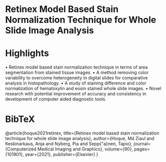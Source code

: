 # Retinex Model Based Stain Normalization Technique for Whole Slide Image Analysis

# Highlights
• Retinex model based stain normalization technique in terms of area segmentation from stained tissue images.
• A method removing color variability to overcome heterogeneity in digital slides for comparative analysis in histopathology.
• A study of staining difference and color normalization of hematoxylin and eosin stained whole slide images.
• Novel research with potential improvement of accuracy and consistency in development of computer aided diagnostic tools.


# BibTeX

@article{hoque2021retinex,
  title={Retinex model based stain normalization technique for whole slide image analysis},
  author={Hoque, Md Ziaul and Keskinarkaus, Anja and Nyberg, Pia and Sepp{\"a}nen, Tapio},
  journal={Computerized Medical Imaging and Graphics},
  volume={90},
  pages={101901},
  year={2021},
  publisher={Elsevier}
}
